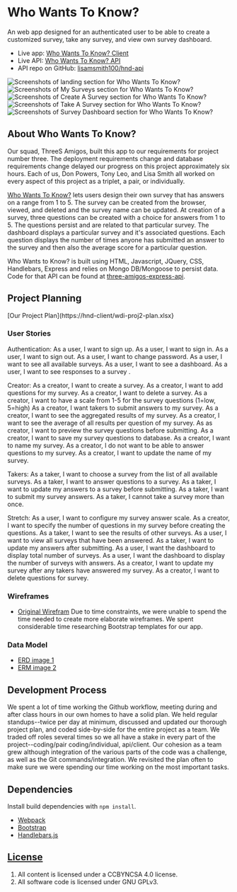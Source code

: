 # Who Wants To Know?

An web app designed for an authenticated user to be able to create a customized
survey, take any survey, and view own survey dashboard.

- Live app: [Who Wants To Know? Client](https://threes-amigos.github.io/three-amigos-client/)
- Live API: [Who Wants To Know? API](https://hnd-api.herokuapp.com/)
- API repo on GitHub: [lisamsmith100/hnd-api](https://github.com/lisamsmith100/hnd-api)

![Screenshots of landing section for Who Wants To Know?](http://imgur.com/4OoFp5k)
![Screenshots of My Surveys section for Who Wants To Know?](http://imgur.com/sL6YGVZ)
![Screenshots of Create A Survey section for Who Wants To Know?](http://imgur.com/UEC57EG)
![Screenshots of Take A Survey section for Who Wants To Know?](http://imgur.com/PoR8AZo)
![Screenshots of Survey Dashboard section for Who Wants To Know?](http://imgur.com/OW3rPQ1)

## About Who Wants To Know?

Our squad, ThreeS Amigos, built this app to our requirements for project number three.  The deployment requirements change and database requirements change delayed our progress on this project approximately six hours.  Each of us, Don Powers, Tony Leo, and Lisa Smith all worked on every aspect of this project as a triplet, a pair, or individually.

[Who Wants To Know?](https://github.com/threes-amigos/three-amigos-client) lets users design their own survey that has answers on a range from 1 to 5.  The survey can be created from the browser, viewed, and deleted and the survey name can be updated.  At creation of a survey, three questions can be created with a choice for answers from 1 to 5. The questions persist and are related to that particular survey.  The dashboard displays a particular survey and it's associated questions.  Each question displays the number of times anyone has submitted an answer to the survey and then also the average score for a particular question.

Who Wants to Know? is built using HTML, Javascript, JQuery, CSS, Handlebars, Express and relies on Mongo DB/Mongoose to persist data. Code for that API can be found at [three-amigos-express-api](https://github.com/threes-amigos/three-amigos-express-api).

## Project Planning

[Our Project Plan](https://hnd-client/wdi-proj2-plan.xlsx}

### User Stories

Authentication:
As a user, I want to sign up.
As a user, I want to sign in.
As a user, I want to sign out.
As a user, I want to change password.
As a user, I want to see all available surveys.
As a user, I want to see a dashboard.
As a user, I want to see responses to a survey .

Creator:
As a creator, I want to create a survey.
As a creator, I want to add questions for my survey.
As a creator, I want to delete a survey.
As a creator, I want to have a scale from 1-5 for the survey questions (1=low, 5=high)
As a creator, I want takers to submit answers to my survey.
As a creator, I want to see the aggregated results of my survey.
As a creator, I want to see the average of all results per question of my survey.
As as creator, I want to preview the survey questions before submitting.
As a creator, I want to save my survey questions to database.
As a creator, I want to name my survey.
As a creator, I do not want to be able to answer questions to my survey.
As a creator, I want to update the name of my survey.

Takers:
As a taker, I want to choose a survey from the list of all available surveys.
As a taker, I want to answer questions to a survey.
As a taker, I want to update my answers to a survey before submitting.
As a taker, I want to submit my survey answers.
As a taker, I cannot take a survey more than once.

Stretch:
As a user, I want to configure my survey answer scale.
As a creator, I want to specify the number of questions in my survey before creating the questions.
As a taker, I want to see the results of other surveys.
As a user, I want to view all surveys that have been answered.
As a taker, I want to update my answers after submitting.
As a user, I want the dashboard to display total number of surveys.
As a user, I want the dashboard to display the number of  surveys with answers.
As a creator, I want to update my survey after any takers have answered my survey.
As a creator, I want to delete questions for survey.

### Wireframes
- [Original Wirefram](http://imgur.com/a/G4Gr3)
  Due to time constraints, we were unable to spend the time needed to create more elaborate wireframes.  We spent considerable time researching Bootstrap templates for our app.

### Data Model

- [ERD image 1](http://i.imgur.com/iSCmY74.jpg)
- [ERM image 2](http://i.imgur.com/VDSrGf9.jpg)

## Development Process

We spent a lot of time working the Github workflow, meeting during and after class hours in our own homes to have a solid plan.  We held regular standups--twice per day at minimum, discussed and updated our thorough project plan, and coded side-by-side for the entire project as a team.  We traded off roles several times so we all have a stake in every part of the project--coding/pair coding/individual, api/client.  Our cohesion as a team grew although integration of the various parts of the code was a challenge, as well as the Git commands/integration.  We revisited the plan often to make sure we were spending our time working on the most important tasks.

## Dependencies

Install build dependencies with `npm install`.

-   [Webpack](https://webpack.github.io/)
-   [Bootstrap](http://getbootstrap.com)
-   [Handlebars.js](http://handlebarsjs.com/)

## [License](LICENSE)

1.  All content is licensed under a CC­BY­NC­SA 4.0 license.
1.  All software code is licensed under GNU GPLv3.
